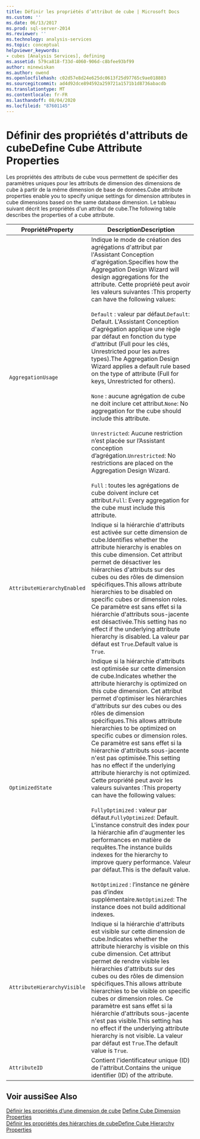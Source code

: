```yaml
---
title: Définir les propriétés d’attribut de cube | Microsoft Docs
ms.custom: ''
ms.date: 06/13/2017
ms.prod: sql-server-2014
ms.reviewer: ''
ms.technology: analysis-services
ms.topic: conceptual
helpviewer_keywords:
- cubes [Analysis Services], defining
ms.assetid: 579ca818-f33d-4060-906d-c8bfee93bf99
author: minewiskan
ms.author: owend
ms.openlocfilehash: c02d57e8d24e625dc0613f25d97765c9ae018803
ms.sourcegitcommit: ad4d92dce894592a259721a1571b1d8736abacdb
ms.translationtype: MT
ms.contentlocale: fr-FR
ms.lasthandoff: 08/04/2020
ms.locfileid: "87601145"
---
```

# <a name="define-cube-attribute-properties"></a><span data-ttu-id="b3367-102">Définir des propriétés d'attributs de cube</span><span class="sxs-lookup"><span data-stu-id="b3367-102">Define Cube Attribute Properties</span></span>
  <span data-ttu-id="b3367-103">Les propriétés des attributs de cube vous permettent de spécifier des paramètres uniques pour les attributs de dimension des dimensions de cube à partir de la même dimension de base de données.</span><span class="sxs-lookup"><span data-stu-id="b3367-103">Cube attribute properties enable you to specify unique settings for dimension attributes in cube dimensions based on the same database dimension.</span></span> <span data-ttu-id="b3367-104">Le tableau suivant décrit les propriétés d'un attribut de cube.</span><span class="sxs-lookup"><span data-stu-id="b3367-104">The following table describes the properties of a cube attribute.</span></span>  
  
|<span data-ttu-id="b3367-105">Propriété</span><span class="sxs-lookup"><span data-stu-id="b3367-105">Property</span></span>|<span data-ttu-id="b3367-106">Description</span><span class="sxs-lookup"><span data-stu-id="b3367-106">Description</span></span>|  
|--------------|-----------------|  
|`AggregationUsage`|<span data-ttu-id="b3367-107">Indique le mode de création des agrégations d'attribut par l'Assistant Conception d'agrégation.</span><span class="sxs-lookup"><span data-stu-id="b3367-107">Specifies how the Aggregation Design Wizard will design aggregations for the attribute.</span></span> <span data-ttu-id="b3367-108">Cette propriété peut avoir les valeurs suivantes :</span><span class="sxs-lookup"><span data-stu-id="b3367-108">This property can have the following values:</span></span><br /><br /> <span data-ttu-id="b3367-109">`Default` : valeur par défaut.</span><span class="sxs-lookup"><span data-stu-id="b3367-109">`Default`: Default.</span></span> <span data-ttu-id="b3367-110">L'Assistant Conception d'agrégation applique une règle par défaut en fonction du type d'attribut (Full pour les clés, Unrestricted pour les autres types).</span><span class="sxs-lookup"><span data-stu-id="b3367-110">The Aggregation Design Wizard applies a default rule based on the type of attribute (Full for keys, Unrestricted for others).</span></span><br /><br /> <span data-ttu-id="b3367-111">`None` : aucune agrégation de cube ne doit inclure cet attribut.</span><span class="sxs-lookup"><span data-stu-id="b3367-111">`None`: No aggregation for the cube should include this attribute.</span></span><br /><br /> <span data-ttu-id="b3367-112">`Unrestricted`: Aucune restriction n’est placée sur l’Assistant conception d’agrégation.</span><span class="sxs-lookup"><span data-stu-id="b3367-112">`Unrestricted`: No restrictions are placed on the Aggregation Design Wizard.</span></span><br /><br /> <span data-ttu-id="b3367-113">`Full` : toutes les agrégations de cube doivent inclure cet attribut.</span><span class="sxs-lookup"><span data-stu-id="b3367-113">`Full`: Every aggregation for the cube must include this attribute.</span></span>|  
|`AttributeHierarchyEnabled`|<span data-ttu-id="b3367-114">Indique si la hiérarchie d'attributs est activée sur cette dimension de cube.</span><span class="sxs-lookup"><span data-stu-id="b3367-114">Identifies whether the attribute hierarchy is enables on this cube dimension.</span></span> <span data-ttu-id="b3367-115">Cet attribut permet de désactiver les hiérarchies d'attributs sur des cubes ou des rôles de dimension spécifiques.</span><span class="sxs-lookup"><span data-stu-id="b3367-115">This allows attribute hierarchies to be disabled on specific cubes or dimension roles.</span></span> <span data-ttu-id="b3367-116">Ce paramètre est sans effet si la hiérarchie d'attributs sous-jacente est désactivée.</span><span class="sxs-lookup"><span data-stu-id="b3367-116">This setting has no effect if the underlying attribute hierarchy is disabled.</span></span> <span data-ttu-id="b3367-117">La valeur par défaut est `True`.</span><span class="sxs-lookup"><span data-stu-id="b3367-117">Default value is `True`.</span></span>|  
|`OptimizedState`|<span data-ttu-id="b3367-118">Indique si la hiérarchie d'attributs est optimisée sur cette dimension de cube.</span><span class="sxs-lookup"><span data-stu-id="b3367-118">Indicates whether the attribute hierarchy is optimized on this cube dimension.</span></span> <span data-ttu-id="b3367-119">Cet attribut permet d'optimiser les hiérarchies d'attributs sur des cubes ou des rôles de dimension spécifiques.</span><span class="sxs-lookup"><span data-stu-id="b3367-119">This allows attribute hierarchies to be optimized on specific cubes or dimension roles.</span></span> <span data-ttu-id="b3367-120">Ce paramètre est sans effet si la hiérarchie d'attributs sous-jacente n'est pas optimisée.</span><span class="sxs-lookup"><span data-stu-id="b3367-120">This setting has no effect if the underlying attribute hierarchy is not optimized.</span></span> <span data-ttu-id="b3367-121">Cette propriété peut avoir les valeurs suivantes :</span><span class="sxs-lookup"><span data-stu-id="b3367-121">This property can have the following values:</span></span><br /><br /> <span data-ttu-id="b3367-122">`FullyOptimized` : valeur par défaut.</span><span class="sxs-lookup"><span data-stu-id="b3367-122">`FullyOptimized`: Default.</span></span> <span data-ttu-id="b3367-123">L'instance construit des index pour la hiérarchie afin d'augmenter les performances en matière de requêtes.</span><span class="sxs-lookup"><span data-stu-id="b3367-123">The instance builds indexes for the hierarchy to improve query performance.</span></span> <span data-ttu-id="b3367-124">Valeur par défaut.</span><span class="sxs-lookup"><span data-stu-id="b3367-124">This is the default value.</span></span><br /><br /> <span data-ttu-id="b3367-125">`NotOptimized` : l’instance ne génère pas d’index supplémentaire.</span><span class="sxs-lookup"><span data-stu-id="b3367-125">`NotOptimized`: The instance does not build additional indexes.</span></span>|  
|`AttributeHierarchyVisible`|<span data-ttu-id="b3367-126">Indique si la hiérarchie d'attributs est visible sur cette dimension de cube.</span><span class="sxs-lookup"><span data-stu-id="b3367-126">Indicates whether the attribute hierarchy is visible on this cube dimension.</span></span> <span data-ttu-id="b3367-127">Cet attribut permet de rendre visible les hiérarchies d'attributs sur des cubes ou des rôles de dimension spécifiques.</span><span class="sxs-lookup"><span data-stu-id="b3367-127">This allows attribute hierarchies to be visible on specific cubes or dimension roles.</span></span> <span data-ttu-id="b3367-128">Ce paramètre est sans effet si la hiérarchie d'attributs sous-jacente n'est pas visible.</span><span class="sxs-lookup"><span data-stu-id="b3367-128">This setting has no effect if the underlying attribute hierarchy is not visible.</span></span> <span data-ttu-id="b3367-129">La valeur par défaut est `True`.</span><span class="sxs-lookup"><span data-stu-id="b3367-129">The default value is `True`.</span></span>|  
|`AttributeID`|<span data-ttu-id="b3367-130">Contient l'identificateur unique (ID) de l'attribut.</span><span class="sxs-lookup"><span data-stu-id="b3367-130">Contains the unique identifier (ID) of the attribute.</span></span>|  
  
## <a name="see-also"></a><span data-ttu-id="b3367-131">Voir aussi</span><span class="sxs-lookup"><span data-stu-id="b3367-131">See Also</span></span>  
 <span data-ttu-id="b3367-132">[Définir les propriétés d’une dimension de cube](define-cube-dimension-properties.md) </span><span class="sxs-lookup"><span data-stu-id="b3367-132">[Define Cube Dimension Properties](define-cube-dimension-properties.md) </span></span>  
 [<span data-ttu-id="b3367-133">Définir les propriétés des hiérarchies de cube</span><span class="sxs-lookup"><span data-stu-id="b3367-133">Define Cube Hierarchy Properties</span></span>](define-cube-hierarchy-properties.md)  
  
  
